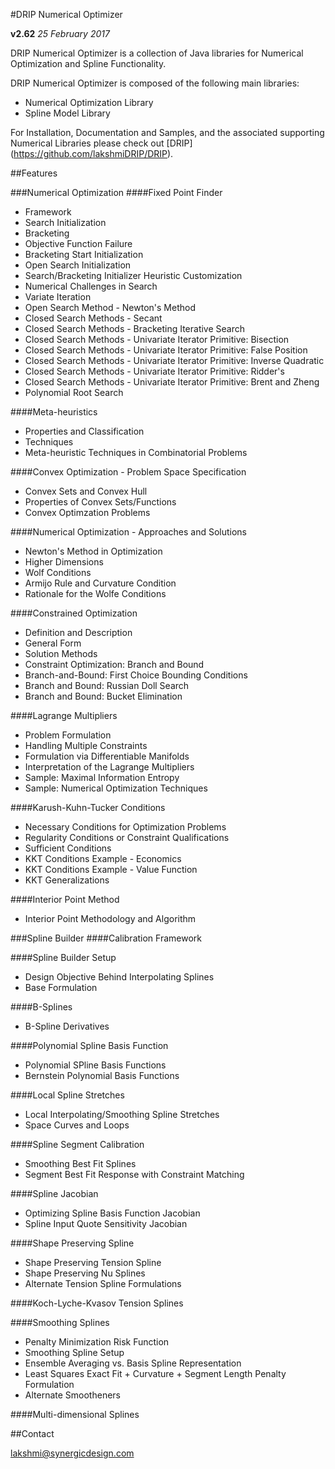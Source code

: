 #DRIP Numerical Optimizer

**v2.62**  *25 February 2017*

DRIP Numerical Optimizer is a collection of Java libraries for Numerical Optimization and Spline Functionality.

DRIP Numerical Optimizer is composed of the following main libraries:
 * Numerical Optimization Library
 * Spline Model Library

For Installation, Documentation and Samples, and the associated supporting Numerical Libraries please check out [DRIP] (https://github.com/lakshmiDRIP/DRIP).


##Features

###Numerical Optimization
####Fixed Point Finder
 * Framework
 * Search Initialization
 * Bracketing
 * Objective Function Failure
 * Bracketing Start Initialization
 * Open Search Initialization
 * Search/Bracketing Initializer Heuristic Customization
 * Numerical Challenges in Search
 * Variate Iteration
 * Open Search Method - Newton's Method
 * Closed Search Methods - Secant
 * Closed Search Methods - Bracketing Iterative Search
 * Closed Search Methods - Univariate Iterator Primitive: Bisection
 * Closed Search Methods - Univariate Iterator Primitive: False Position
 * Closed Search Methods - Univariate Iterator Primitive: Inverse Quadratic
 * Closed Search Methods - Univariate Iterator Primitive: Ridder's
 * Closed Search Methods - Univariate Iterator Primitive: Brent and Zheng
 * Polynomial Root Search

####Meta-heuristics
 * Properties and Classification
 * Techniques
 * Meta-heuristic Techniques in Combinatorial Problems

####Convex Optimization - Problem Space Specification
 * Convex Sets and Convex Hull
 * Properties of Convex Sets/Functions
 * Convex Optimzation Problems

####Numerical Optimization - Approaches and Solutions
 * Newton's Method in Optimization
 * Higher Dimensions
 * Wolf Conditions
 * Armijo Rule and Curvature Condition
 * Rationale for the Wolfe Conditions

####Constrained Optimization
 * Definition and Description
 * General Form
 * Solution Methods
 * Constraint Optimization: Branch and Bound
 * Branch-and-Bound: First Choice Bounding Conditions
 * Branch and Bound: Russian Doll Search
 * Branch and Bound: Bucket Elimination

####Lagrange Multipliers
 * Problem Formulation
 * Handling Multiple Constraints
 * Formulation via Differentiable Manifolds
 * Interpretation of the Lagrange Multipliers
 * Sample: Maximal Information Entropy
 * Sample: Numerical Optimization Techniques

####Karush-Kuhn-Tucker Conditions
 * Necessary Conditions for Optimization Problems
 * Regularity Conditions or Constraint Qualifications
 * Sufficient Conditions
 * KKT Conditions Example - Economics
 * KKT Conditions Example - Value Function
 * KKT Generalizations

####Interior Point Method
 * Interior Point Methodology and Algorithm


###Spline Builder
####Calibration Framework

####Spline Builder Setup
 * Design Objective Behind Interpolating Splines
 * Base Formulation

####B-Splines
 * B-Spline Derivatives

####Polynomial Spline Basis Function
 * Polynomial SPline Basis Functions
 * Bernstein Polynomial Basis Functions

####Local Spline Stretches
 * Local Interpolating/Smoothing Spline Stretches
 * Space Curves and Loops

####Spline Segment Calibration
 * Smoothing Best Fit Splines
 * Segment Best Fit Response with Constraint Matching

####Spline Jacobian
 * Optimizing Spline Basis Function Jacobian
 * Spline Input Quote Sensitivity Jacobian

####Shape Preserving Spline
 * Shape Preserving Tension Spline
 * Shape Preserving Nu Splines
 * Alternate Tension Spline Formulations

####Koch-Lyche-Kvasov Tension Splines

####Smoothing Splines
 * Penalty Minimization Risk Function
 * Smoothing Spline Setup
 * Ensemble Averaging vs. Basis Spline Representation
 * Least Squares Exact Fit + Curvature + Segment Length Penalty Formulation
 * Alternate Smootheners

####Multi-dimensional Splines


##Contact

lakshmi@synergicdesign.com

